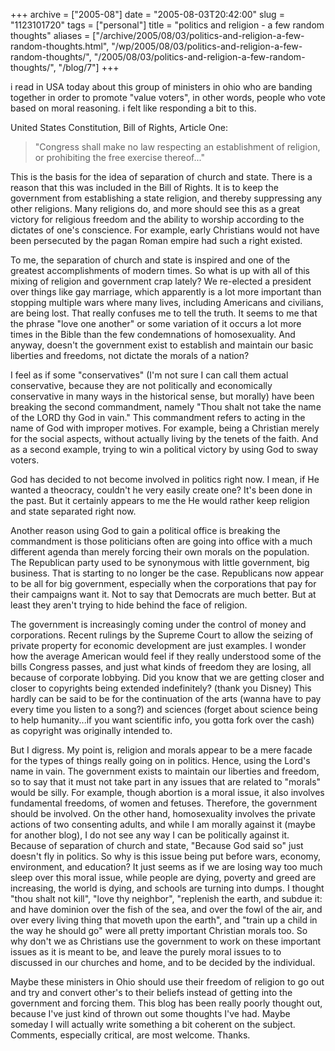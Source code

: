 +++
archive = ["2005-08"]
date = "2005-08-03T20:42:00"
slug = "1123101720"
tags = ["personal"]
title = "politics and religion - a few random thoughts"
aliases = ["/archive/2005/08/03/politics-and-religion-a-few-random-thoughts.html", "/wp/2005/08/03/politics-and-religion-a-few-random-thoughts/", "/2005/08/03/politics-and-religion-a-few-random-thoughts/", "/blog/7"]
+++

i read in USA today about this group of ministers in ohio who are banding
together in order to promote "value voters", in other words, people who
vote based on moral reasoning. i felt like responding a bit to this.

United States Constitution, Bill of Rights, Article One:

> "Congress shall make no law respecting an establishment of religion, or
> prohibiting the free exercise thereof..."

This is the basis for the idea of separation of church and state. There is
a reason that this was included in the Bill of Rights. It is to keep the
government from establishing a state religion, and thereby suppressing any
other religions. Many religions do, and more should see this as a great
victory for religious freedom and the ability to worship according to the
dictates of one's conscience. For example, early Christians would not have
been persecuted by the pagan Roman empire had such a right existed.

To me, the separation of church and state is inspired and one of the
greatest accomplishments of modern times. So what is up with all of this
mixing of religion and government crap lately? We re-elected a president
over things like gay marriage, which apparently is a lot more important
than stopping multiple wars where many lives, including Americans and
civilians, are being lost. That really confuses me to tell the truth. It
seems to me that the phrase "love one another" or some variation of it
occurs a lot more times in the Bible than the few condemnations of
homosexuality. And anyway, doesn't the government exist to establish and
maintain our basic liberties and freedoms, not dictate the morals of
a nation?

I feel as if some "conservatives" (I'm not sure I can call them actual
conservative, because they are not politically and economically
conservative in many ways in the historical sense, but morally) have been
breaking the second commandment, namely "Thou shalt not take the name of
the LORD thy God in vain." This commandment refers to acting in the name
of God with improper motives. For example, being a Christian merely for
the social aspects, without actually living by the tenets of the faith.
And as a second example, trying to win a political victory by using God to
sway voters.

God has decided to not become involved in politics right now. I mean, if
He wanted a theocracy, couldn't he very easily create one? It's been done
in the past. But it certainly appears to me the He would rather keep
religion and state separated right now.

Another reason using God to gain a political office is breaking the
commandment is those politicians often are going into office with a much
different agenda than merely forcing their own morals on the population.
The Republican party used to be synonymous with little government, big
business. That is starting to no longer be the case. Republicans now
appear to be all for big government, especially when the corporations that
pay for their campaigns want it. Not to say that Democrats are much
better. But at least they aren't trying to hide behind the face of
religion.

The government is increasingly coming under the control of money and
corporations. Recent rulings by the Supreme Court to allow the seizing of
private property for economic development are just examples. I wonder how
the average American would feel if they really understood some of the
bills Congress passes, and just what kinds of freedom they are losing, all
because of corporate lobbying. Did you know that we are getting closer and
closer to copyrights being extended indefinitely? (thank you Disney) This
hardly can be said to be for the continuation of the arts (wanna have to
pay every time you listen to a song?) and sciences (forget about science
being to help humanity...if you want scientific info, you gotta fork over
the cash) as copyright was originally intended to.

But I digress. My point is, religion and morals appear to be a mere facade
for the types of things really going on in politics. Hence, using the
Lord's name in vain. The government exists to maintain our liberties and
freedom, so to say that it must not take part in any issues that are
related to "morals" would be silly. For example, though abortion is
a moral issue, it also involves fundamental freedoms, of women and
fetuses. Therefore, the government should be involved. On the other hand,
homosexuality involves the private actions of two consenting adults, and
while I am morally against it (maybe for another blog), I do not see any
way I can be politically against it.  Because of separation of church and
state, "Because God said so" just doesn't fly in politics. So why is this
issue being put before wars, economy, environment, and education? It just
seems as if we are losing way too much sleep over this moral issue, while
people are dying, poverty and greed are increasing, the world is dying,
and schools are turning into dumps. I thought "thou shalt not kill", "love
thy neighbor", "replenish the earth, and subdue it: and have dominion over
the fish of the sea, and over the fowl of the air, and over every living
thing that moveth upon the earth", and "train up a child in the way he
should go" were all pretty important Christian morals too. So why don't we
as Christians use the government to work on these important issues as it
is meant to be, and leave the purely moral issues to to discussed in our
churches and home, and to be decided by the individual.

Maybe these ministers in Ohio should use their freedom of religion to go
out and try and convert other's to their beliefs instead of getting into
the government and forcing them. This blog has been really poorly thought
out, because I've just kind of thrown out some thoughts I've had. Maybe
someday I will actually write something a bit coherent on the subject.
Comments, especially critical, are most welcome. Thanks.

